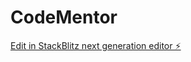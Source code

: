 # CodeMentor

[Edit in StackBlitz next generation editor ⚡️](https://stackblitz.com/~/github.com/Andrez18/CodeMentor)